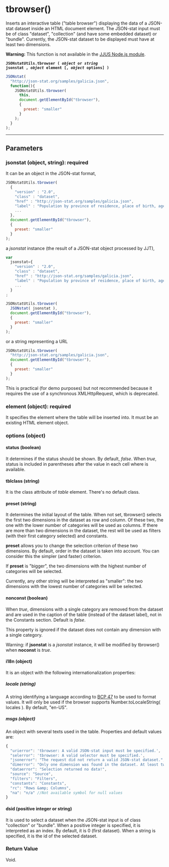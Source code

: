 # tbrowser()

Inserts an interactive table ("table browser") displaying the data of a JSON-stat dataset inside an HTML document element. The JSON-stat input must be of class "dataset", "collection" (and have some embedded dataset) or "bundle". Currently, the JSON-stat dataset to be displayed must have at least two dimensions.

**Warning:** This function is not available in the [JJUS Node.js module](https://www.npmjs.com/package/jsonstat-utils).

**<code>JSONstatUtils.tbrowser ( <i>object</i> or <i>string</i> jsonstat , <i>object</i> element [, <i>object</i> options] )
</code>**

```js
JSONstat(
  "http://json-stat.org/samples/galicia.json",
  function(){
    JSONstatUtils.tbrowser(
      this,
      document.getElementById("tbrowser"),
      {
        preset: "smaller"
      }
    );
  }
);
```

***

## Parameters

### jsonstat (object, string): required

It can be an object in the JSON-stat format,

```js
JSONstatUtils.tbrowser(
  {
    "version" : "2.0",
    "class" : "dataset",
    "href" : "http://json-stat.org/samples/galicia.json",
    "label" : "Population by province of residence, place of birth, age, gender and year in Galicia",
    ...
  },
  document.getElementById("tbrowser"),
  {
    preset: "smaller"
  }
);
```

a *jsonstat* instance (the result of a JSON-stat object processed by JJT),

```js
var
  jsonstat={
    "version" : "2.0",
  	"class" : "dataset",
  	"href" : "http://json-stat.org/samples/galicia.json",
  	"label" : "Population by province of residence, place of birth, age, gender and year in Galicia",
    ...
  }
;

JSONstatUtils.tbrowser(
  JSONstat( jsonstat ),
  document.getElementById("tbrowser"),
  {
    preset: "smaller"
  }
);
```

or a string representing a URL

```js
JSONstatUtils.tbrowser(
  "http://json-stat.org/samples/galicia.json",
  document.getElementById("tbrowser"),
  {
    preset: "smaller"
  }
);
```

This is practical (for demo purposes) but not recommended because it requires the use of a synchronous XMLHttpRequest, which is deprecated.

### element (object): required

It specifies the element where the table will be inserted into. It must be an existing HTML element object.

### options (object)

#### status (boolean)

It determines if the status should be shown. By default, *false*. When *true*, status is included in parentheses after the value in each cell where is available.

#### tblclass (string)

It is the class attribute of *table* element. There's no default class.

#### preset (string)

It determines the initial layout of the table. When not set, tbrowser() selects the first two dimensions in the dataset as row and column. Of these two, the one with the lower number of categories will be used as columns. If there are more than two dimensions in the dataset, the rest will be used as filters (with their first category selected) and constants.

**preset** allows you to change the selection criterion of these two dimensions. By default, order in the dataset is taken into account. You can consider this the simpler (and faster) criterion.

If **preset** is "bigger", the two dimensions with the highest number of categories will be selected.

Currently, any other string will be interpreted as "smaller": the two dimensions with the lowest number of categories will be selected.

#### nonconst (boolean)

When *true*, dimensions with a single category are removed from the dataset and are used in the caption of the table (instead of the dataset label), not in the Constants section. Default is *false*.

This property is ignored if the dataset does not contain any dimension with a single category.

Warning: if **jsonstat** is a *jsonstat* instance, it will be modified by tbrowser() when **noconst** is *true*.

#### i18n (object)

It is an object with the following internationalization properties:

##### locale (string)

A string identifying a language according to [BCP 47](http://tools.ietf.org/html/rfc5646) to be used to format values. It will only be used if the browser supports Number.toLocaleString( locales ). By default, "en-US".

##### msgs (object)

An object with several texts used in the table. Properties and default values are:

```js
{
  "urierror": 'tbrowser: A valid JSON-stat input must be specified.',
  "selerror": 'tbrowser: A valid selector must be specified.',
  "jsonerror": "The request did not return a valid JSON-stat dataset.",
  "dimerror": "Only one dimension was found in the dataset. At least two are required.",
  "dataerror": "Selection returned no data!",
  "source": "Source",
  "filters": "Filters",
  "constants": "Constants",
  "rc": "Rows &amp; Columns",
  "na": "n/a" //Not available symbol for null values
}
```

#### dsid (positive integer or string)

It is used to select a dataset when the JSON-stat input is of class "collection" or "bundle". When a positive integer is specified, it is interpreted as an index. By default, it is 0 (first dataset).  When a string is specified, it is the id of the selected dataset.

### Return Value

Void.
